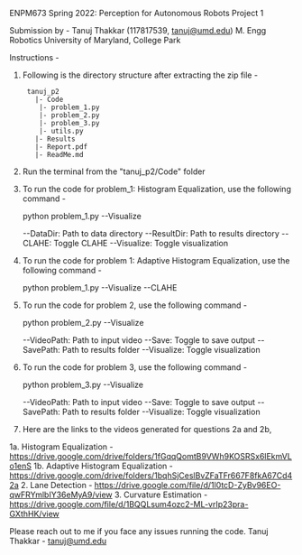 
ENPM673 Spring 2022: Perception for Autonomous Robots
Project 1

Submission by - 
Tanuj Thakkar (117817539, tanuj@umd.edu)
M. Engg Robotics
University of Maryland, College Park


Instructions -

1. Following is the directory structure after extracting the zip file -

        tanuj_p2
          |- Code
           |- problem_1.py
           |- problem_2.py
           |- problem_3.py
           |- utils.py
          |- Results
          |- Report.pdf
          |- ReadMe.md

2. Run the terminal from the "tanuj_p2/Code" folder

3. To run the code for problem_1: Histogram Equalization, use the following command -

    python problem_1.py --Visualize

    --DataDir: Path to data directory
    --ResultDir: Path to results directory
    --CLAHE: Toggle CLAHE
    --Visualize: Toggle visualization

3. To run the code for problem 1: Adaptive Histogram Equalization, use the following command -

    python problem_1.py --Visualize --CLAHE

4. To run the code for problem 2, use the following command -

    python problem_2.py --Visualize

    --VideoPath: Path to input video
    --Save: Toggle to save output
    --SavePath: Path to results folder
    --Visualize: Toggle visualization

5. To run the code for problem 3, use the following command -

    python problem_3.py --Visualize

    --VideoPath: Path to input video
    --Save: Toggle to save output
    --SavePath: Path to results folder
    --Visualize: Toggle visualization

6. Here are the links to the videos generated for questions 2a and 2b,
  
  1a. Histogram Equalization - https://drive.google.com/drive/folders/1fGqqQomtB9VWh9KOSRSx6lEkmVLo1enS
  1b. Adaptive Histogram Equalization - https://drive.google.com/drive/folders/1bqhSjCeslBvZFaTFr667F8fkA67Cd42a
  2. Lane Detection - https://drive.google.com/file/d/1l0tcD-ZyBv96EO-qwFRYmlbIY36eMyA9/view
  3. Curvature Estimation - https://drive.google.com/file/d/1BQQLsum4ozc2-ML-vrIp23pra-GXthHK/view


Please reach out to me if you face any issues running the code.
Tanuj Thakkar - tanuj@umd.edu